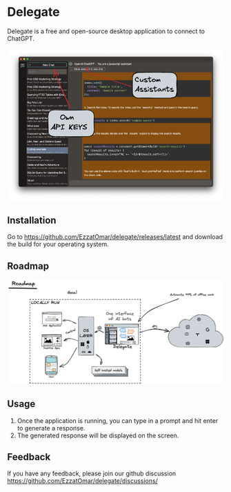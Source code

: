 # Delegate  

Delegate is a free and open-source desktop application to connect to ChatGPT.

![delegate](./excalidraw/readme/first.excalidraw.png "delegate")

## Installation  

Go to <https://github.com/EzzatOmar/delegate/releases/latest> and download the build for your operating system.

## Roadmap  

![roadmap](./excalidraw/readme/roadmap.excalidraw.png "roadmap")


## Usage  

1. Once the application is running, you can type in a prompt and hit enter to generate a response.  
2. The generated response will be displayed on the screen.  


## Feedback

If you have any feedback, please join our github discussion <https://github.com/EzzatOmar/delegate/discussions/>  